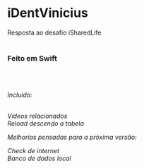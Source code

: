 # iDentVinicius
Resposta ao desafio iSharedLife<br><br>


<h3>Feito em Swift</h3><br><br>


<i>Incluido:<i> <br><br>

Vídeos relacionados<br>
Reload descendo a tabela<br>


<i>Melhorias pensadas para a próxima versão:</i><br>

Check de internet<br>
Banco de dados local<br>

